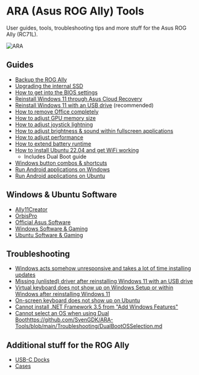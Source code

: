 # ARA (Asus ROG Ally) Tools 
User guides, tools, troubleshooting tips and more stuff for the Asus ROG Ally (RC71L).

![ARA](https://github.com/SvenGDK/ARA-Tools/assets/84620/84c68b76-d031-4b43-ba42-3ef68b489384)


## Guides
- [Backup the ROG Ally](https://github.com/SvenGDK/ARA-Tools/blob/main/Guides/BackupROGAlly.md)
- [Upgrading the internal SSD](https://github.com/SvenGDK/ARA-Tools/blob/main/Guides/UpgradeROGAlly.md)
- [How to get into the BIOS settings](https://github.com/SvenGDK/ARA-Tools/blob/main/Guides/EnterBIOS.md)
- [Reinstall Windows 11 through Asus Cloud Recovery](https://github.com/SvenGDK/ARA-Tools/blob/main/Guides/ReinstallWindows11CloudRecovery.md)
- [Reinstall Windows 11 with an USB drive](https://github.com/SvenGDK/ARA-Tools/blob/main/Guides/ReinstallWindows11USB.md) (recommended)
- [How to remove Office completely](https://github.com/SvenGDK/ARA-Tools/blob/main/Guides/RemoveOffice365.md)
- [How to adjust GPU memory size](https://github.com/SvenGDK/ARA-Tools/blob/main/Guides/ACAdjustGPUMemorySize.md)
- [How to adjust joystick lightning](https://github.com/SvenGDK/ARA-Tools/blob/main/Guides/ACAdjustLightning.md)
- [How to adjust brightness & sound within fullscreen applications](https://github.com/SvenGDK/ARA-Tools/blob/main/Guides/CCAdjustBrightnessAndSound.md)
- [How to adjust performance](https://github.com/SvenGDK/ARA-Tools/blob/main/Guides/CCAdjustPerformance.md)
- [How to extend battery runtime](https://github.com/SvenGDK/ARA-Tools/blob/main/Guides/ExtendBatteryRuntime.md)
- [How to install Ubuntu 22.04 and get WiFi working](https://github.com/SvenGDK/ARA-Tools/blob/main/Guides/Ubuntu22.04OnROGAlly.md)
  - Includes Dual Boot guide
- [Windows button combos & shortcuts](https://github.com/SvenGDK/ARA-Tools/blob/main/Guides/WinMacroShortcuts.md)
- [Run Android applications on Windows](https://github.com/SvenGDK/ARA-Tools/blob/main/Guides/WinSubsystemAndroid.md)
- [Run Android applications on Ubuntu](https://github.com/SvenGDK/ARA-Tools/blob/main/Guides/UbuntuAndroid.md)

## Windows & Ubuntu Software
- [Ally11Creator](https://github.com/SvenGDK/ARA-Tools/tree/main/Software%20%26%20Tools/ally11)
- [OrbisPro](https://github.com/SvenGDK/OrbisPro)
- [Official Asus Software](https://github.com/SvenGDK/ARA-Tools/blob/main/Software%20%26%20Tools/AsusTools.md)
- [Windows Software & Gaming](https://github.com/SvenGDK/ARA-Tools/blob/main/Software%20%26%20Tools/WinSoftware.md)
- [Ubuntu Software & Gaming](https://github.com/SvenGDK/ARA-Tools/blob/main/Software%20%26%20Tools/UbuntuSoftware.md)

## Troubleshooting
- [Windows acts somehow unresponsive and takes a lot of time installing updates](https://github.com/SvenGDK/ARA-Tools/blob/main/Troubleshooting/SlowOSRec.md)
- [Missing (unlisted) driver after reinstalling Windows 11 with an USB drive](https://github.com/SvenGDK/ARA-Tools/blob/main/Troubleshooting/MissingROGAllyDriver.md)
- [Virtual keyboard does not show up on Windows Setup or within Windows after reinstalling Windows 11](https://github.com/SvenGDK/ARA-Tools/blob/main/Troubleshooting/VirtualKeyboardFixWindows.md)
- [On-screen keyboard does not show up on Ubuntu](https://github.com/SvenGDK/ARA-Tools/blob/main/Troubleshooting/VirtualKeyboardFixUbuntu.md)
- [Cannot install .NET Framework 3.5 from "Add Windows Features"](https://github.com/SvenGDK/ARA-Tools/blob/main/Troubleshooting/OptionalFeaturesStuck.md)
- [Cannot select an OS when using Dual Boot](https://github.com/SvenGDK/ARA-Tools/blob/main/Troubleshooting/DualBootOSSelection.md)https://github.com/SvenGDK/ARA-Tools/blob/main/Troubleshooting/DualBootOSSelection.md

## Additional stuff for the ROG Ally
- [USB-C Docks](https://github.com/SvenGDK/ARA-Tools/blob/main/Other%20Stuff/USB-C-Docks.md)
- [Cases](https://github.com/SvenGDK/ARA-Tools/blob/main/Other%20Stuff/Cases.md)
